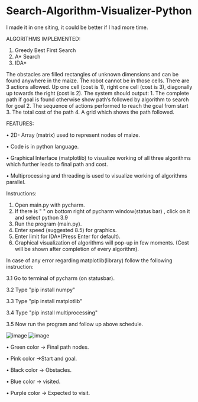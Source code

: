 # Search-Algorithm-Visualizer-Python
I made it in one siting, it could be better if I had more time.

ALGORITHMS IMPLEMENTED:
1. Greedy Best First Search 
2. A* Search
3. IDA*

The obstacles are filled rectangles of unknown dimensions and can be found anywhere in the maize.  The robot cannot be in those cells. There are 3 actions allowed. Up one cell (cost is 1), right one cell  (cost is 3), diagonally up towards the right (cost is 2). The system should output: 1. The complete path if goal is found otherwise show path’s followed by algorithm to search for  goal 2. The sequence of actions performed to reach the goal from start 3. The total cost of the path 4. A grid which shows the path followed.

FEATURES:

•	2D- Array (matrix) used to represent nodes of maize.

•	Code is in python language. 

•	Graphical Interface (matplotlib) to visualize working of all three algorithms which further leads to final path and cost. 

•	Multiprocessing and threading is used to visualize working of algorithms parallel.

Instructions:
1. Open main.py with pycharm. 
2. If there is " <No interpreter> " on bottom right of pycharm 
   window(status bar) , click on it and select python 3.9
3. Run the program (main.py).
4. Enter speed (suggested 8.5) for graphics. 
5. Enter limit for IDA*(Press Enter for default). 
6. Graphical visualization of algorithms will pop-up in
 few moments. (Cost will be shown after completion of 
 every algorithm).

In case of any error regarding matplotlib(library) follow the following instruction:

3.1 Go to terminal of pycharm (on statusbar).

3.2 Type "pip install numpy"

3.3 Type "pip install matplotlib"

3.4 Type "pip install multiprocessing" 

3.5 Now run the program and follow up above schedule. 


 ![image](https://user-images.githubusercontent.com/63236001/116530789-db072880-a8f7-11eb-87ff-a5e7c1ad786c.png)
![image](https://user-images.githubusercontent.com/63236001/116530808-df334600-a8f7-11eb-99d9-1d4c41485435.png)

•	Green color -> Final path nodes.

•	Pink color ->Start and goal.

•	Black color -> Obstacles.

•	Blue color -> visited.

•	Purple color -> Expected to visit.

